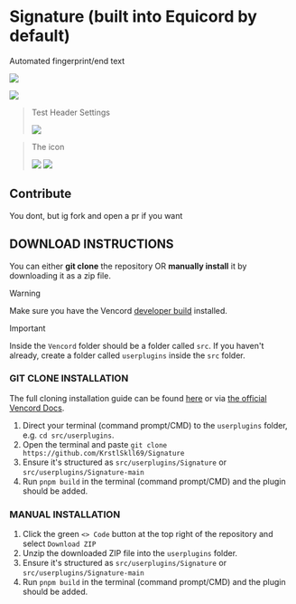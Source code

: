 # Signature (built into Equicord by default)
Automated fingerprint/end text

![](https://cdn.nest.rip/uploads/e57058a4-166e-400e-83c2-19d984c65c9a.png)

![](https://cdn.nest.rip/uploads/7c67eed0-708c-4e71-9455-721da6241905.png)

> Test Header Settings
>
>
> ![](https://cdn.nest.rip/uploads/12845fab-5c64-4d12-a8a8-3bef207bb209.png)

> The icon
>
>
> ![](https://cdn.nest.rip/uploads/640d2d53-6bc4-43a7-a944-bd56a292659c.png)
> ![](https://cdn.nest.rip/uploads/69e4b67a-7fd6-43dd-96f4-cd044bbc4eac.png)

## Contribute

You dont, but ig fork and open a pr if you want

## DOWNLOAD INSTRUCTIONS
You can either __git clone__ the repository OR __manually install__ it by downloading it as a zip file.<br/>
> [!WARNING]
> Make sure you have the Vencord [developer build](https://docs.vencord.dev/installing/) installed.<br/>

> [!IMPORTANT]
> Inside the `Vencord` folder should be a folder called `src`. If you haven't already, create a folder called `userplugins` inside the `src` folder.

### GIT CLONE INSTALLATION
The full cloning installation guide can be found [here](https://discord.com/channels/1015060230222131221/1257038407503446176/1257038407503446176) or via [the official Vencord Docs](https://docs.vencord.dev/installing/custom-plugins/).
1. Direct your terminal (command prompt/CMD) to the `userplugins` folder, e.g. `cd src/userplugins`.
2. Open the terminal and paste `git clone https://github.com/KrstlSkll69/Signature`
3. Ensure it's structured as `src/userplugins/Signature` or `src/userplugins/Signature-main`
4. Run `pnpm build` in the terminal (command prompt/CMD) and the plugin should be added.

### MANUAL INSTALLATION
1. Click the green `<> Code` button at the top right of the repository and select `Download ZIP`
2. Unzip the downloaded ZIP file into the `userplugins` folder.
3. Ensure it's structured as `src/userplugins/Signature` or `src/userplugins/Signature-main`
5. Run `pnpm build` in the terminal (command prompt/CMD) and the plugin should be added.

